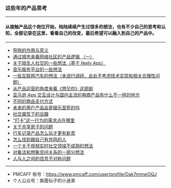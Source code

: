 ### 这些年的产品思考

---

#### 从接触产品这个岗位开始，陆陆续续产生过很多的想法，也有不少自己的思考和认知，全部记录在这里，看看自己的改变，最后希望可以融入到自己的产品中。

---

- [导购的作用与意义](https://github.com/adai-gu/adai/issues/20)
- [通过城市来看网络社区的产品逻辑 （一）](https://github.com/adai-gu/adai/issues/16)
- [关于陌生人社交的一些想法（基于 likely App）](https://github.com/adai-gu/adai/issues/14)
- [音乐服务平台的一些想法](https://github.com/adai-gu/adai/issues/13)
- [一些互联网汽车的想法（未进行调研，此处不考虑技术实现和相关合理性问题）](https://github.com/adai-gu/adai/issues/17)
- [从产品运营的角度来看《想见你》这部剧](https://github.com/adai-gu/adai/issues/12)
- [亚马逊 App 交互设计与国内主流的电商产品有什么不一样的地方](https://github.com/adai-gu/adai/issues/11)
- [不同的商品支付方式](https://github.com/adai-gu/adai/issues/10)
- [未来的用户产品会是娱乐至死的吗](https://github.com/adai-gu/adai/issues/9)
- [社交属性下的豆瓣](https://github.com/adai-gu/adai/issues/8)
- [“打卡”这一行为的需求点在哪里](https://github.com/adai-gu/adai/issues/7)
- [关于共享房子的问题](https://github.com/adai-gu/adai/issues/6)
- [行车记录产品怎么玩才更有新意](https://github.com/adai-gu/adai/issues/5)
- [怎么找到跟自己有共鸣的人](https://github.com/adai-gu/adai/issues/4)
- [一个关于视频实时社交领域不成熟的想法](https://github.com/adai-gu/adai/issues/3)
- [对看法和想象空间关系的一部分想法](https://github.com/adai-gu/adai/issues/2)
- [人与人之间的信息不对称问题
](https://github.com/adai-gu/adai/issues/1)

---
- PMCAFF 账号：https://www.pmcaff.com/user/profile/Oak7mmwOQJ
- 个人公众号：紫霞仙子的小迷弟
